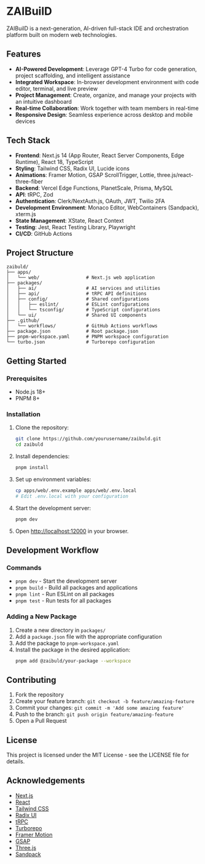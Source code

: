 # ZAIBuilD

ZAIBuilD is a next-generation, AI-driven full-stack IDE and orchestration platform built on modern web technologies.

## Features

- **AI-Powered Development**: Leverage GPT-4 Turbo for code generation, project scaffolding, and intelligent assistance
- **Integrated Workspace**: In-browser development environment with code editor, terminal, and live preview
- **Project Management**: Create, organize, and manage your projects with an intuitive dashboard
- **Real-time Collaboration**: Work together with team members in real-time
- **Responsive Design**: Seamless experience across desktop and mobile devices

## Tech Stack

- **Frontend**: Next.js 14 (App Router, React Server Components, Edge Runtime), React 18, TypeScript
- **Styling**: Tailwind CSS, Radix UI, Lucide icons
- **Animations**: Framer Motion, GSAP ScrollTrigger, Lottie, three.js/react-three-fiber
- **Backend**: Vercel Edge Functions, PlanetScale, Prisma, MySQL
- **API**: tRPC, Zod
- **Authentication**: Clerk/NextAuth.js, OAuth, JWT, Twilio 2FA
- **Development Environment**: Monaco Editor, WebContainers (Sandpack), xterm.js
- **State Management**: XState, React Context
- **Testing**: Jest, React Testing Library, Playwright
- **CI/CD**: GitHub Actions

## Project Structure

```
zaibuld/
├── apps/
│   └── web/                 # Next.js web application
├── packages/
│   ├── ai/                  # AI services and utilities
│   ├── api/                 # tRPC API definitions
│   ├── config/              # Shared configurations
│   │   ├── eslint/          # ESLint configurations
│   │   └── tsconfig/        # TypeScript configurations
│   └── ui/                  # Shared UI components
├── .github/
│   └── workflows/           # GitHub Actions workflows
├── package.json             # Root package.json
├── pnpm-workspace.yaml      # PNPM workspace configuration
└── turbo.json               # Turborepo configuration
```

## Getting Started

### Prerequisites

- Node.js 18+
- PNPM 8+

### Installation

1. Clone the repository:
   ```bash
   git clone https://github.com/yourusername/zaibuld.git
   cd zaibuld
   ```

2. Install dependencies:
   ```bash
   pnpm install
   ```

3. Set up environment variables:
   ```bash
   cp apps/web/.env.example apps/web/.env.local
   # Edit .env.local with your configuration
   ```

4. Start the development server:
   ```bash
   pnpm dev
   ```

5. Open [http://localhost:12000](http://localhost:12000) in your browser.

## Development Workflow

### Commands

- `pnpm dev` - Start the development server
- `pnpm build` - Build all packages and applications
- `pnpm lint` - Run ESLint on all packages
- `pnpm test` - Run tests for all packages

### Adding a New Package

1. Create a new directory in `packages/`
2. Add a `package.json` file with the appropriate configuration
3. Add the package to `pnpm-workspace.yaml`
4. Install the package in the desired application:
   ```bash
   pnpm add @zaibuld/your-package --workspace
   ```

## Contributing

1. Fork the repository
2. Create your feature branch: `git checkout -b feature/amazing-feature`
3. Commit your changes: `git commit -m 'Add some amazing feature'`
4. Push to the branch: `git push origin feature/amazing-feature`
5. Open a Pull Request

## License

This project is licensed under the MIT License - see the LICENSE file for details.

## Acknowledgements

- [Next.js](https://nextjs.org/)
- [React](https://reactjs.org/)
- [Tailwind CSS](https://tailwindcss.com/)
- [Radix UI](https://www.radix-ui.com/)
- [tRPC](https://trpc.io/)
- [Turborepo](https://turbo.build/repo)
- [Framer Motion](https://www.framer.com/motion/)
- [GSAP](https://greensock.com/gsap/)
- [Three.js](https://threejs.org/)
- [Sandpack](https://sandpack.codesandbox.io/)